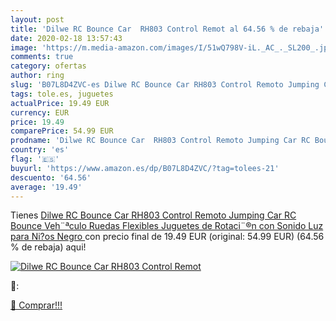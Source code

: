 ```yaml
---
layout: post
title: 'Dilwe RC Bounce Car  RH803 Control Remot al 64.56 % de rebaja'
date: 2020-02-18 13:57:43
image: 'https://m.media-amazon.com/images/I/51wQ798V-iL._AC_._SL200_.jpg'
comments: true
category: ofertas
author: ring
slug: 'B07L8D4ZVC-es Dilwe RC Bounce Car RH803 Control Remoto Jumping Car RC...'
tags: tole.es, juguetes
actualPrice: 19.49 EUR
currency: EUR
price: 19.49
comparePrice: 54.99 EUR
prodname: 'Dilwe RC Bounce Car  RH803 Control Remoto Jumping Car RC Bounce Veh¨ªculo Ruedas Flexibles Juguetes de Rotaci¨®n con Sonido Luz para Ni?os Negro '
country: 'es'
flag: '🇪🇸'
buyurl: 'https://www.amazon.es/dp/B07L8D4ZVC/?tag=tolees-21'
descuento: '64.56'
average: '19.49'
---
```


Tienes [Dilwe RC Bounce Car  RH803 Control Remoto Jumping Car RC Bounce Veh¨ªculo Ruedas Flexibles Juguetes de Rotaci¨®n con Sonido Luz para Ni?os Negro ](https://www.amazon.es/dp/B07L8D4ZVC/?tag=tolees-21) con precio final de  19.49 EUR (original: 54.99 EUR) (64.56 %  de rebaja) aqui!

[![Dilwe RC Bounce Car  RH803 Control Remot](https://m.media-amazon.com/images/I/51wQ798V-iL._AC_._SL200_.jpg)](https://www.amazon.es/dp/B07L8D4ZVC/?tag=tolees-21)

🔎:


[🛒 Comprar!!!](https://www.amazon.es/dp/B07L8D4ZVC/?tag=tolees-21)
